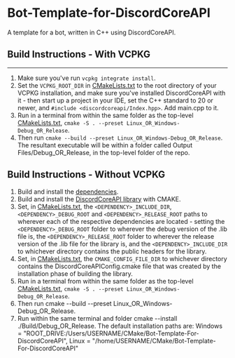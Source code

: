 # Bot-Template-for-DiscordCoreAPI
A template for a bot, written in C++ using DiscordCoreAPI.
## Build Instructions - With VCPKG
----
1. Make sure you've run `vcpkg integrate install`.
2. Set the `VCPKG_ROOT_DIR` in [CMakeLists.txt](https://github.com/RealTimeChris/Bot-Template-for-DiscordCoreAPI/blob/main/CMakeLists.txt#L2) to the root directory of your VCPKG installation, and make sure you've installed DiscordCoreAPI with it - then start up a project in your IDE, set the C++ standard to 20 or newer, and `#include <discordcoreapi/Index.hpp>`. Add main.cpp to it.
3. Run in a terminal from within the same folder as the top-level [CMakeLists.txt](https://github.com/RealTimeChris/Bot-Template-for-DiscordCoreAPI/blob/main/CMakeLists.txt), `cmake -S . --preset Linux_OR_Windows-Debug_OR_Release`.
4. Then run `cmake --build --preset Linux_OR_Windows-Debug_OR_Release`. The resultant executable will be within a folder called Output Files/Debug_OR_Release, in the top-level folder of the repo.
## Build Instructions - Without VCPKG
1. Build and install the [dependencies](https://github.com/RealTimeChris/DiscordCoreAPI#dependencies).
2. Build and install the [DiscordCoreAPI library](https://github.com/RealTimeChris/DiscordCoreAPI#build-instructions-non-vcpkg---the-library) with CMAKE.
3. Set, in [CMakeLists.txt](https://github.com/RealTimeChris/Bot-Template-for-DiscordCoreAPI/blob/main/CMakeLists.txt#L6-L18), the `<DEPENDENCY>_INCLUDE_DIR`, `<DEPENDENCY>_DEBUG_ROOT` and `<DEPENDENCY>_RELEASE_ROOT` paths to wherever each of the respective dependencies are located - setting the `<DEPENDENCY>_DEBUG_ROOT` folder to wherever the debug version of the .lib file is, the `<DEPENDENCY>_RELEASE_ROOT` folder to wherever the release version of the .lib file for the library is, and the `<DEPENDENCY>_INCLUDE_DIR` to whichever directory contains the public headers for the library.
4. Set, in [CMakeLists.txt](https://github.com/RealTimeChris/Bot-Template-for-DiscordCoreAPI/blob/main/CMakeLists.txt#L4), the `CMAKE_CONFIG_FILE_DIR` to whichever directory contains the DiscordCoreAPIConfig.cmake file that was created by the installation phase of building the library.
5. Run in a terminal from within the same folder as the top-level [CMakeLists.txt](https://github.com/RealTimeChris/Bot-Template-for-DiscordCoreAPI/blob/main/CMakeLists.txt), `cmake -S . --preset Linux_OR_Windows-Debug_OR_Release`.
7. Then run cmake --build --preset Linux_OR_Windows-Debug_OR_Release.
8. Run within the same terminal and folder cmake --install ./Build/Debug_OR_Release. The default installation paths are: Windows = "ROOT_DRIVE:/Users/USERNAME/CMake/Bot-Template-For-DiscordCoreAPI", Linux = "/home/USERNAME/CMake/Bot-Template-For-DiscordCoreAPI"
